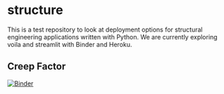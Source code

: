 # structure

This is a test repository to look at deployment options for structural engineering applications written with Python. We are currently exploring voila and streamlit with Binder and Heroku.

## Creep Factor

[![Binder](https://mybinder.org/badge_logo.svg)](https://mybinder.org/v2/gh/boomorangutango/structure/main?urlpath=voila%2Frender%2Fcreep_factor.ipynb)
